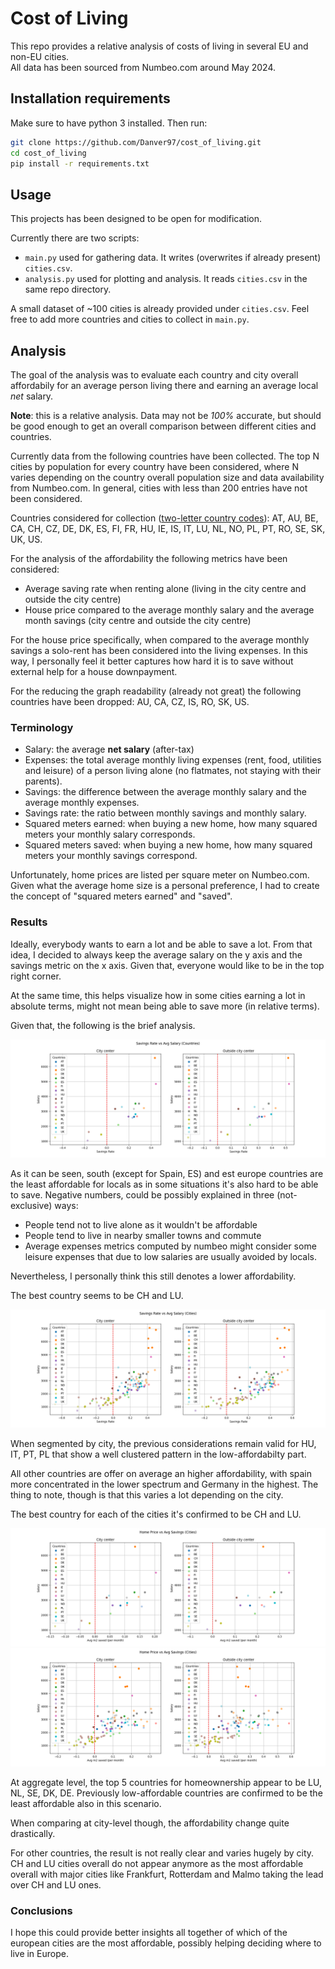 # Cost of Living

This repo provides a relative analysis of costs of living in several EU and non-EU cities.  
All data has been sourced from Numbeo.com around May 2024.

## Installation requirements
Make sure to have python 3 installed. Then run:
```sh
git clone https://github.com/Danver97/cost_of_living.git
cd cost_of_living
pip install -r requirements.txt
```

## Usage

This projects has been designed to be open for modification.

Currently there are two scripts:
- `main.py` used for gathering data. It writes (overwrites if already present) `cities.csv`.
- `analysis.py` used for plotting and analysis. It reads `cities.csv` in the same repo directory.

A small dataset of ~100 cities is already provided under `cities.csv`. Feel free to add more countries and cities to collect in `main.py`.

## Analysis

The goal of the analysis was to evaluate each country and city overall affordabily for an average person living there and earning an average local *net* salary.

**Note**: this is a relative analysis. Data may not be *100%* accurate, but should be good enough to get an overall comparison between different cities and countries.

Currently data from the following countries have been collected. The top N cities by population for every country have been considered, where N varies depending on the country overall population size and data availability from Numbeo.com. In general, cities with less than 200 entries have not been considered.

Countries considered for collection ([two-letter country codes](https://en.wikipedia.org/wiki/List_of_ISO_3166_country_codes)): AT, AU, BE, CA, CH, CZ, DE, DK, ES, FI, FR, HU, IE, IS, IT, LU, NL, NO, PL, PT, RO, SE, SK, UK, US.

For the analysis of the affordability the following metrics have been considered:
- Average saving rate when renting alone (living in the city centre and outside the city centre)
- House price compared to the average monthly salary and the average month savings (city centre and outside the city centre)

For the house price specifically, when compared to the average monthly savings a solo-rent has been considered into the living expenses. In this way, I personally feel it better captures how hard it is to save without external help for a house downpayment.

For the reducing the graph readability (already not great) the following countries have been dropped: AU, CA, CZ, IS, RO, SK, US.

### Terminology
- Salary: the average **net salary** (after-tax)
- Expenses: the total average monthly living expenses (rent, food, utilities and leisure) of a person living alone (no flatmates, not staying with their parents).
- Savings: the difference between the average monthly salary and the average monthly expenses.
- Savings rate: the ratio between monthly savings and monthly salary.
- Squared meters earned: when buying a new home, how many squared meters your monthly salary corresponds.
- Squared meters saved: when buying a new home, how many squared meters your monthly savings correspond.

Unfortunately, home prices are listed per square meter on Numbeo.com. Given what the average home size is a personal preference, I had to create the concept of "squared meters earned" and "saved".

### Results

Ideally, everybody wants to earn a lot and be able to save a lot.
From that idea, I decided to always keep the average salary on the y axis and the savings metric on the x axis. Given that, everyone would like to be in the top right corner.

At the same time, this helps visualize how in some cities earning a lot in absolute terms, might not mean being able to save more (in relative terms).

Given that, the following is the brief analysis.

![Savings vs Avg Salary (Countries)](./img/savings_vs_salary_countries.png)

As it can be seen, south (except for Spain, ES) and est europe countries are the least affordable for locals as in some situations it's also hard to be able to save.
Negative numbers, could be possibly explained in three (not-exclusive) ways:
- People tend not to live alone as it wouldn't be affordable
- People tend to live in nearby smaller towns and commute
- Average expenses metrics computed by numbeo might consider some leisure expenses that due to low salaries are usually avoided by locals.

Nevertheless, I personally think this still denotes a lower affordability.

The best country seems to be CH and LU.

![Savings vs Avg Salary (Cities)](./img/savings_vs_salary_cities.png)

When segmented by city, the previous considerations remain valid for HU, IT, PT, PL that show a well clustered pattern in the low-affordabilty part.

All other countries are offer on average an higher affordability, with spain more concentrated in the lower spectrum and Germany in the highest. The thing to note, though is that this varies a lot depending on the city.

The best country for each of the cities it's confirmed to be CH and LU.

![Home prices vs Avg Salary](./img/home_prices_vs_savings_countries.png)
![Home prices vs Savings](./img/home_prices_vs_savings_cities.png)

At aggregate level, the top 5 countries for homeownership appear to be LU, NL, SE, DK, DE.
Previously low-affordable countries are confirmed to be the least affordable also in this scenario.

When comparing at city-level though, the affordability change quite drastically.

For other countries, the result is not really clear and varies hugely by city. CH and LU cities overall do not appear anymore as the most affordable overall with major cities like Frankfurt, Rotterdam and Malmo taking the lead over CH and LU ones.

### Conclusions

I hope this could provide better insights all together of which of the european cities are the most affordable, possibly helping deciding where to live in Europe.
